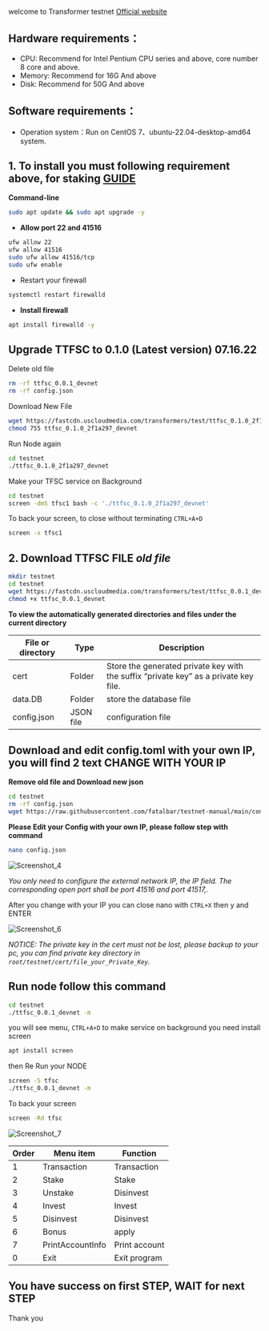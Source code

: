 welcome to Transformer testnet [Official website](https://www.tfsc.io/doc/learn/run-rpc-node/#hardware-requirements)

## Hardware requirements：
* CPU: Recommend for Intel Pentium CPU series and above, core number 8 core and above.
* Memory: Recommend for 16G And above
* Disk: Recommend for 50G And above

## Software requirements：
* Operation system：Run on CentOS 7、ubuntu-22.04-desktop-amd64 system.

## 1. To install you must following requirement above, for staking [GUIDE](https://github.com/fatalbar/testnet-manual/tree/main/Transformers/staking)

**Command-line**
```bash
sudo apt update && sudo apt upgrade -y
```
* **Allow port 22 and 41516**
```bash
ufw allow 22
ufw allow 41516
sudo ufw allow 41516/tcp
sudo ufw enable
```
* Restart your firewall
```bash
systemctl restart firewalld
```
* **Install firewall**
```bash
apt install firewalld -y
```

## Upgrade TTFSC to 0.1.0 (Latest version) 07.16.22

Delete old file
```bash
rm -rf ttfsc_0.0.1_devnet
rm -rf config.json
```

Download New File
```bash
wget https://fastcdn.uscloudmedia.com/transformers/test/ttfsc_0.1.0_2f1a297_devnet
chmod 755 ttfsc_0.1.0_2f1a297_devnet
```
Run Node again 
```bash
cd testnet
./ttfsc_0.1.0_2f1a297_devnet
```
Make your TFSC service on Background 
```bash
cd testnet
screen -dmS tfsc1 bash -c './ttfsc_0.1.0_2f1a297_devnet'
```
To back your screen, to close without terminating `CTRL+A+D`
```bash
screen -x tfsc1 
```
## 2. **Download TTFSC FILE _old file_**
```bash
mkdir testnet
cd testnet
wget https://fastcdn.uscloudmedia.com/transformers/test/ttfsc_0.0.1_devnet
chmod +x ttfsc_0.0.1_devnet
```
**To view the automatically generated directories and files under the current directory**
<html>
<body>
<!--StartFragment-->

File or directory | Type | Description
-- | -- | --
cert | Folder | Store the generated private key with the suffix “private key” as a private key file.
data.DB | Folder | store the database file
config.json | JSON file | configuration file

<!--EndFragment-->
</body>
</html>

## **Download and edit config.toml with your own IP, you will find 2 text CHANGE WITH YOUR IP** 
 
 **Remove old file and Download new json**
```bash
cd testnet
rm -rf config.json
wget https://raw.githubusercontent.com/fatalbar/testnet-manual/main/config.json
```
 **Please Edit your Config with your own IP, please follow step with command**
```bash
nano config.json
```
![Screenshot_4](https://user-images.githubusercontent.com/81378817/178102969-9f3f472c-1abc-4cfa-8f30-e94dcd7e3d62.jpg)


_You only need to configure the external network IP, the IP field. The corresponding open port shall be port 41516 and port 41517,._

After you change with your IP you can close nano with
`CTRL+X` then y and ENTER

![Screenshot_6](https://user-images.githubusercontent.com/81378817/178103730-13e05637-5004-47d9-a46d-210b65314ce5.jpg)

_NOTICE:_
_The private key in the cert must not be lost, please backup to your pc, you can find private key directory in `root/testnet/cert/file_your_Private_Key`._

## **Run node follow this command**
```bash
cd testnet
./ttfsc_0.0.1_devnet -m
```
you will see menu, `CTRL+A+D` to make service on background you need install screen
```bash
apt install screen
```
then Re Run your NODE
```bash
screen -S tfsc
./ttfsc_0.0.1_devnet -m
```
To back your screen
```bash
screen -Rd tfsc
```
![Screenshot_7](https://user-images.githubusercontent.com/81378817/178104003-cd8e4726-9f0d-44f7-99f1-ed2c5fc2038a.jpg)

<html>
<body>
<!--StartFragment-->

Order | Menu item | Function
-- | -- | --
1 | Transaction | Transaction
2 | Stake | Stake
3 | Unstake | Disinvest
4 | Invest | Invest
5 | Disinvest | Disinvest
6 | Bonus | apply
7 | PrintAccountInfo | Print account
0 | Exit | Exit program

<!--EndFragment-->
</body>
</html>

## You have success on first STEP, WAIT for next STEP 
Thank you

